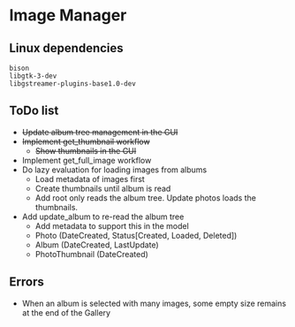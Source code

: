 # Image Manager

## Linux dependencies
```
bison
libgtk-3-dev
libgstreamer-plugins-base1.0-dev
```

## ToDo list
* ~~Update album tree management in the GUI~~
* ~~Implement get_thumbnail workflow~~
  * ~~Show thumbnails in the GUI~~
* Implement get_full_image workflow
* Do lazy evaluation for loading images from albums
  * Load metadata of images first
  * Create thumbnails until album is read
  * Add root only reads the album tree. Update photos 
loads the thumbnails.
* Add update_album to re-read the album tree
  * Add metadata to support this in the model
  * Photo (DateCreated, Status[Created, Loaded, Deleted])
  * Album (DateCreated, LastUpdate)
  * PhotoThumbnail (DateCreated)

## Errors
* When an album is selected with many images, some empty size remains at the end of the Gallery